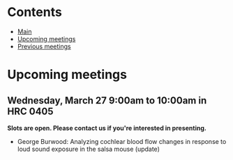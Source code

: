 # Contents

* [Main](index.md)
* [Upcoming meetings](upcoming.md)
* [Previous meetings](prior.md)

# Upcoming meetings

## Wednesday, March 27 9:00am to 10:00am in HRC 0405
**Slots are open. Please contact us if you're interested in presenting.**
* George Burwood: Analyzing cochlear blood flow changes in response to loud sound exposure in the salsa mouse (update)
